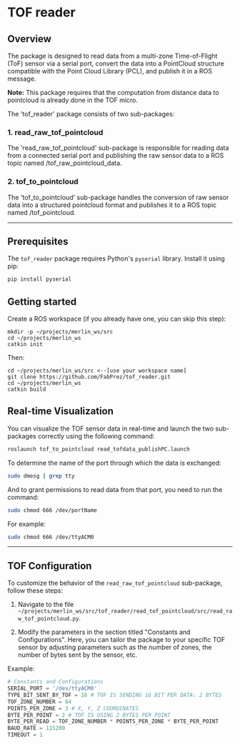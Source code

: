 # TOF reader
## Overview
The package is designed to read data from a multi-zone Time-of-Flight (ToF) sensor via a serial port, convert the data into a PointCloud structure compatible with the Point Cloud Library (PCL), and publish it in a ROS message.

**Note:** This package requires that the computation from distance data to pointcloud is already done in the TOF micro.

The 'tof_reader' package consists of two sub-packages:

### 1. read_raw_tof_pointcloud
The 'read_raw_tof_pointcloud' sub-package is responsible for reading data from a connected serial port and publishing the raw sensor data to a ROS topic named /tof_raw_pointcloud_data.

### 2. tof_to_pointcloud
The 'tof_to_pointcloud' sub-package handles the conversion of raw sensor data into a structured pointcloud format and publishes it to a ROS topic named /tof_pointcloud.

---

## Prerequisites
The `tof_reader` package requires Python's `pyserial` library. Install it using pip:
```bash
pip install pyserial
```
## Getting started
Create a ROS workspace (if you already have one, you can skip this step):
```
mkdir -p ~/projects/merlin_ws/src
cd ~/projects/merlin_ws
catkin init
```
Then:
```
cd ~/projects/merlin_ws/src <--[use your workspace name] 
git clone https://github.com/FabPrez/tof_reader.git
cd ~/projects/merlin_ws
catkin build
```

## Real-time Visualization

You can visualize the TOF sensor data in real-time and launch the two sub-packages correctly using the following command:
```bash
roslaunch tof_to_pointcloud read_tofdata_publishPC.launch
```

To determine the name of the port through which the data is exchanged:

```bash
sudo dmesg | grep tty
```

And to grant permissions to read data from that port, you need to run the command:
```bash
sudo chmod 666 /dev/portName
```
For example:
```bash
sudo chmod 666 /dev/ttyACM0
```
---

## TOF Configuration

To customize the behavior of the `read_raw_tof_pointcloud` sub-package, follow these steps:

1. Navigate to the file `~/projects/merlin_ws/src/tof_reader/read_tof_pointcloud/src/read_raw_tof_pointcloud.py`.

2. Modify the parameters in the section titled "Constants and Configurations". Here, you can tailor the package to your specific TOF sensor by adjusting parameters such as the number of zones, the number of bytes sent by the sensor, etc.

Example:
```python
# Constants and Configurations
SERIAL_PORT = '/dev/ttyACM0'
TYPE_BIT_SENT_BY_TOF = 16 # TOF IS SENDING 16 BIT PER DATA: 2 BYTES
TOF_ZONE_NUMBER = 64
POINTS_PER_ZONE = 3 # X, Y, Z COORDINATES
BYTE_PER_POINT = 2 # TOF IS USING 2 BYTES PER POINT
BYTE_PER_READ = TOF_ZONE_NUMBER * POINTS_PER_ZONE * BYTE_PER_POINT
BAUD_RATE = 115200
TIMEOUT = 1
```

